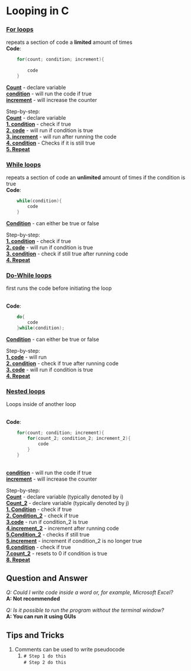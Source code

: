 # Looping in C

### <ins>For loops</ins>
repeats a section of code a **limited** amount of times
<br> **Code**: 
```c
    for(count; condition; increment){
        
        code
    }
```

<ins>**Count**</ins> - declare variable
<br><ins>**condition**</ins> - will run the code if true
<br><ins>**increment**</ins> - will increase the counter

Step-by-step:
<br> <ins>**Count**</ins> - declare variable
<br><ins>**1. condition**</ins> - check if true
<br><ins>**2. code**</ins> - will run if condition is true
<br><ins>**3. increment**</ins> - will run after running the code
<br><ins>**4. condition**</ins> - Checks if it is still true
<br><ins>**5. Repeat**</ins>

### <ins>While loops</ins>
repeats a section of code an **unlimited** amount of times if the condition is true
<br> **Code**: 
```c
    while(condition){
        code
    }
``` 

<ins>**Condition**</ins> - can either be true or false

Step-by-step:
<br><ins>**1. condition**</ins> - check if true
<br><ins>**2. code**</ins> - will run if condition is true
<br><ins>**3. condition**</ins> - check if still true after running code
<br><ins>**4. Repeat**</ins>

### <ins>Do-While loops</ins>
first runs the code before initiating the loop

<br> **Code**: 
```c
    do{
        code
    }while(condition);
``` 

<ins>**Condition**</ins> - can either be true or false

Step-by-step:
<br><ins>**1. code**</ins> - will run
<br><ins>**2. condition**</ins> - check if true after running code
<br><ins>**3. code**</ins> - will run if condition is true
<br><ins>**4. Repeat**</ins>

### <ins>Nested loops</ins>
Loops inside of another loop

<br> **Code**: 
```c
    for(count; condition; increment){
        for(count_2; condition_2; increment_2){
            code
        }
    }
``` 

<br><ins>**condition**</ins> - will run the code if true
<br><ins>**increment**</ins> - will increase the counter

Step-by-step:
<br><ins>**Count**</ins> - declare variable (typically denoted by i)
<br><ins>**Count_2**</ins> - declare variable (typically denoted by j)
<br><ins>**1. Condition**</ins> - check if true
<br><ins>**2. Condition_2**</ins> - check if true
<br><ins>**3.code**</ins> - run if condition_2 is true
<br><ins>**4.increment_2**</ins> - increment after running code
<br><ins>**5.Condition_2**</ins> - checks if still true
<br><ins>**5.increment**</ins> - increment if condition_2 is no longer true
<br><ins>**6.condition**</ins> - check if true
<br><ins>**7.count_2**</ins> - resets to 0 if condition is true
<br><ins>**8. Repeat**</ins>




## Question and Answer

*Q: Could I write code inside a word or, for example, Microsoft Excel?*
<br> **A: Not recommended**

*Q: Is it possible to run the program without the terminal window?*
<br> **A: You can run it using GUIs**

 

## Tips and Tricks

1. Comments can be used to write pseudocode
   1. `# Step 1 do this` <br> `# Step 2 do this` 